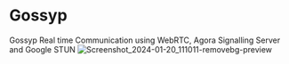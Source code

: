 # Gossyp
Gossyp Real time Communication using WebRTC, Agora Signalling Server and Google STUN
![Screenshot_2024-01-20_111011-removebg-preview](https://github.com/trishanu-init/Gossyp/assets/85580785/c5250bbb-e1e4-491e-95c2-3e703f926028)
